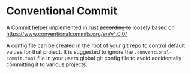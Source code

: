 # Conventional Commit
A Commit helper implemented in rust ~~according to~~ loosely based on https://www.conventionalcommits.org/en/v1.0.0/

A config file can be created in the root of your git repo to control default values for that project.
It is suggested to ignore the `.conventional-commit.toml` file in your users global git config file to
avoid accidentally committing it to various projects.
